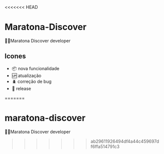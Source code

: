 <<<<<<< HEAD
# Maratona-Discover
:man_technologist:Maratona Discover developer

## Icones

- :package: nova funcionalidade
- :up: atualização
- :beetle: correção de bug
- :checkered_flag: release

=======
# maratona-discover
:man_technologist:Maratona Discover developer

>>>>>>> ab29611926494df4a44c459697df6ffa514791c3

